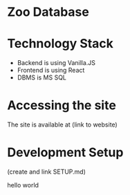 # Zoo Database

Technology Stack
================
- Backend is using Vanilla.JS
- Frontend is using React
- DBMS is MS SQL

Accessing the site
==================
The site is available at (link to website)

Development Setup
=================
(create and link SETUP.md)

hello world